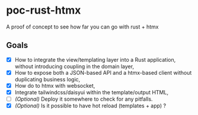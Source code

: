 # poc-rust-htmx

A proof of concept to see how far you can go with rust + htmx

## Goals

- [x] How to integrate the view/templating layer into a Rust application,
      without introducing coupling in the domain layer,
- [x] How to expose both a JSON-based API and a htmx-based client without
      duplicating business logic,
- [x] How do to htmx with websocket,
- [x] Integrate tailwindcss/daisyui within the template/output HTML,
- [ ] _(Optional)_ Deploy it somewhere to check for any pitfalls.
- [x] _(Optional)_ Is it possible to have hot reload (templates + app) ?
